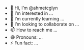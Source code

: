 - 👋 Hi, I’m @ahmetcglyn
- 👀 I’m interested in ...
- 🌱 I’m currently learning ...
- 💞️ I’m looking to collaborate on ...
- 📫 How to reach me ...
- 😄 Pronouns: ...
- ⚡ Fun fact: ...

<!---
ahmetcglyn/ahmetcglyn is a ✨ special ✨ repository because its `README.md` (this file) appears on your GitHub profile.
You can click the Preview link to take a look at your changes.
--->
